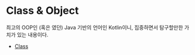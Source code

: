# Class & Object

최고의 OOP인 (혹은 였던) Java 기반의 언어인 Kotlin이니, 집중하면서 탐구할만한 가치가 있는 내용이다.

- [Class](https://github.com/KyumKyum/Learning_Kotlin/tree/main/Class%20%26%20Object/Class.md)
